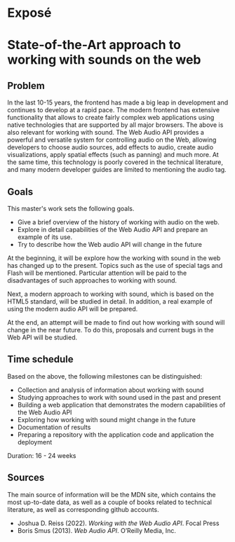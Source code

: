 # Exposé

# **State-of-the-Art approach to working with sounds on the web**

## Problem

In the last 10-15 years, the frontend has made a big leap in development and continues to develop at a rapid pace. The modern frontend has extensive functionality that allows to create fairly complex web applications using native technologies that are supported by all major browsers. The above is also relevant for working with sound. The Web Audio API provides a powerful and versatile system for controlling audio on the Web, allowing developers to choose audio sources, add effects to audio, create audio visualizations, apply spatial effects (such as panning) and much more. At the same time, this technology is poorly covered in the technical literature, and many modern developer guides are limited to mentioning the audio tag.

## Goals

This master's work sets the following goals.

- Give a brief overview of the history of working with audio on the web.
- Explore in detail capabilities of the Web Audio API and prepare an example of its use.
- Try to describe how the Web audio API will change in the future

At the beginning, it will be explore how the working with sound in the web has changed up to the present. Topics such as the use of special tags and Flash will be mentioned. Particular attention will be paid to the disadvantages of such approaches to working with sound.

Next, a modern approach to working with sound, which is based on the HTML5 standard, will be studied in detail. In addition, a real example of using the modern audio API will be prepared.

At the end, an attempt will be made to find out how working with sound will change in the near future. To do this, proposals and current bugs in the Web API will be studied.

## Time schedule

Based on the above, the following milestones can be distinguished:

- Collection and analysis of information about working with sound
- Studying approaches to work with sound used in the past and present
- Building a web application that demonstrates the modern capabilities of the Web Audio API
- Exploring how working with sound might change in the future
- Documentation of results
- Preparing a repository with the application code and application the deployment

Duration: 16 - 24 weeks

## Sources

The main source of information will be the MDN site, which contains the most up-to-date data, as well as a couple of books related to technical literature, as well as corresponding github accounts.

- Joshua D. Reiss (2022). _Working with the Web Audio API_. Focal Press
- Boris Smus (2013). _Web Audio API_. O’Reilly Media, Inc.
